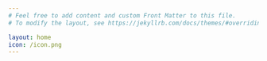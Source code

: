 ```yaml
---
# Feel free to add content and custom Front Matter to this file.
# To modify the layout, see https://jekyllrb.com/docs/themes/#overriding-theme-defaults

layout: home
icon: /icon.png
---
```


